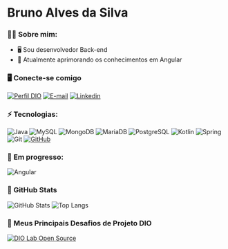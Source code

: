 <h1>Bruno Alves da Silva</h1>

<h3>🧑‍💻 Sobre mim:</h1>

- 🖥 Sou desenvolvedor Back-end 
- 🌱 Atualmente aprimorando os conhecimentos em Angular

<h3>🖥️ Conecte-se comigo</h3>

[![Perfil DIO](https://img.shields.io/badge/-Meu%20Perfil%20na%20DIO-30A3DC?style=for-the-badge)](https://www.dio.me/users/silvadevelopertools)
[![E-mail](https://img.shields.io/badge/-Email-000?style=for-the-badge&logo=microsoft-outlook&logoColor=E94D5F)](mailto:silvadevelopertools@outlook.com)
[![Linkedin](https://img.shields.io/badge/-LinkedIn-000?style=for-the-badge&logo=linkedin&logoColor=30A3DC)](https://www.linkedin.com/in/bruno-alves-da-silva-a970087b/)

<h3>⚡ Tecnologias:</h3>

![Java](https://img.shields.io/badge/Java-ED8B00?style=for-the-badge&logo=openjdk&logoColor=white)
![MySQL](https://img.shields.io/badge/MySQL-005C84?style=for-the-badge&logo=mysql&logoColor=white)
![MongoDB](https://img.shields.io/badge/MongoDB-4EA94B?style=for-the-badge&logo=mongodb&logoColor=white)
![MariaDB](https://img.shields.io/badge/MariaDB-003545?style=for-the-badge&logo=mariadb&logoColor=white)
![PostgreSQL](https://img.shields.io/badge/PostgreSQL-316192?style=for-the-badge&logo=postgresql&logoColor=white)
![Kotlin](https://img.shields.io/badge/Kotlin-0095D5?&style=for-the-badge&logo=kotlin&logoColor=white)
![Spring](https://img.shields.io/badge/Spring-6DB33F?style=for-the-badge&logo=spring&logoColor=white)
![Git](https://img.shields.io/badge/GIT-E44C30?style=for-the-badge&logo=git&logoColor=white)
[![GitHub](https://img.shields.io/badge/GitHub-000?style=for-the-badge&logo=github&logoColor=30A3DC)](https://docs.github.com/)


<h3>🧠  Em progresso:</h3> 

![Angular](https://img.shields.io/badge/Angular-DD0031?style=for-the-badge&logo=angular&logoColor=white)

<h3>🧮 GitHub Stats</h3>

![GitHub Stats](https://github-readme-stats.vercel.app/api?username=BrunoGoldenaxe&theme=transparent&bg_color=000&border_color=30A3DC&show_icons=true&icon_color=30A3DC&title_color=E94D5F&text_color=FFF)
![Top Langs](https://github-readme-stats-git-masterrstaa-rickstaa.vercel.app/api/top-langs/?username=BrunoGoldenaxe&layout=compact&bg_color=000&border_color=30A3DC&title_color=E94D5F&text_color=FFF)

<h3>📂 Meus Principais Desafios de Projeto DIO</h3>

[![DIO Lab Open Source](https://github-readme-stats.vercel.app/api/pin/?username=BrunoGoldenaxe&repo=diolabopensource&bg_color=000&border_color=30A3DC&show_icons=true&icon_color=30A3DC&title_color=E94D5F&text_color=FFF)](https://github.com/BrunoGoldenaxe/dio-lab-open-source)

